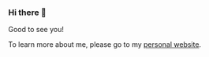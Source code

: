 ### Hi there 👋

Good to see you!

To learn more about me, please go to my [personal website](https://bprp.xyz/).
